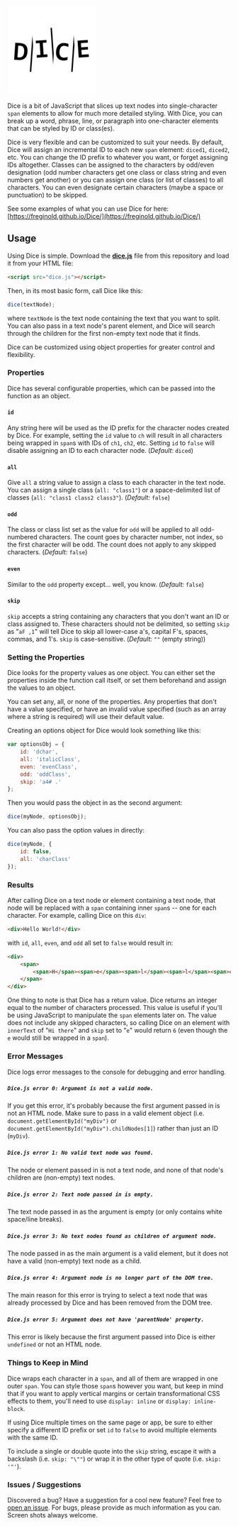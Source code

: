 ![Dice](https://github.com/freginold/Dice/blob/master/dice.PNG)

Dice is a bit of JavaScript that slices up text nodes into single-character `span` elements to allow for much more detailed styling.  With Dice, you can break up a word, phrase, line, or paragraph into one-character elements that can be styled by ID or class(es).

Dice is very flexible and can be customized to suit your needs.  By default, Dice will assign an incremental ID to each new `span` element: `diced1`, `diced2`, etc. You can change the ID prefix to whatever you want, or forget assigning IDs altogether.  Classes can be assigned to the characters by odd/even designation (odd number characters get one class or class string and even numbers get another) or you can assign one class (or list of classes) to all characters.  You can even designate certain characters (maybe a space or punctuation) to be skipped.

See some examples of what you can use Dice for here: [https://freginold.github.io/Dice/](https://freginold.github.io/Dice/)
## Usage

Using Dice is simple. Download the **[dice.js](https://github.com/freginold/Dice/blob/master/dice.js)** file from this repository and load it from your HTML file:
```html
<script src="dice.js"></script>
```
Then, in its most basic form, call Dice like this:
```javascript
dice(textNode);
```
where `textNode` is the text node containing the text that you want to split.  You can also pass in a text node's parent element, and Dice will search through the children for the first non-empty text node that it finds.

Dice can be customized using object properties for greater control and flexibility.

### Properties

Dice has several configurable properties, which can be passed into the function as an object.

#### `id`
Any string here will be used as the ID prefix for the character nodes created by Dice. For example, setting the `id` value to `ch` will result in all characters being wrapped in `span`s with IDs of `ch1`, `ch2`, etc. Setting `id` to `false` will disable assigning an ID to each character node. (*Default:* `diced`)

#### `all`
Give `all` a string value to assign a class to each character in the text node.  You can assign a single class (`all: "class1"`) or a space-delimited list of classes (`all: "class1 class2 class3"`). (*Default:* `false`)

#### `odd`
The class or class list set as the value for `odd` will be applied to all odd-numbered characters. The count goes by character number, not index, so the first character will be odd.  The count does not apply to any skipped characters. (*Default:* `false`)

#### `even`
Similar to the `odd` property except... well, you know. (*Default:* `false`)

#### `skip`
`skip` accepts a string containing any characters that you don't want an ID or class assigned to. These characters should not be delimited, so setting `skip` as "`aF ,1`" will tell Dice to skip all lower-case a's, capital F's, spaces, commas, and 1's. `skip` is case-sensitive. (*Default:* `""` (empty string))

### Setting the Properties

Dice looks for the property values as one object. You can either set the properties inside the function call itself, or set them beforehand and assign the values to an object.

You can set any, all, or none of the properties. Any properties that don't have a value specified, or have an invalid value specified (such as an array where a string is required) will use their default value.

Creating an options object for Dice would look something like this:
```javascript
var optionsObj = {
    id: 'dchar',
    all: 'italicClass',
    even: 'evenClass',
    odd: 'oddClass',
    skip: 'a4# .'
};
```
Then you would pass the object in as the second argument:
```javascript
dice(myNode, optionsObj);
```

You can also pass the option values in directly:
```javascript
dice(myNode, {
    id: false,
    all: 'charClass'
});
```
### Results

After calling Dice on a text node or element containing a text node, that node will be replaced with a `span` containing inner `span`s -- one for each character.  For example, calling Dice on this `div`:
```html
<div>Hello World!</div>
```
with `id`, `all`, `even`, and `odd` all set to `false` would result in:
```html
<div>
    <span>
        <span>H</span><span>e</span><span>l</span><span>l</span><span>o</span><span> </span><span>W</span><span>o</span><span>r</span><span>l</span><span>d</span><span>!</span>
    </span>
</div>
```
One thing to note is that Dice has a return value. Dice returns an integer equal to the number of characters processed. This value is useful if you'll be using JavaScript to manipulate the `span` elements later on. The value does not include any skipped characters, so calling Dice on an element with `innerText` of "`Hi there`" and `skip` set to "`e`" would return `6` (even though the `e` would still be wrapped in a `span`).

### Error Messages

Dice logs error messages to the console for debugging and error handling.

##### `Dice.js error 0: Argument is not a valid node.`
If you get this error, it's probably because the first argument passed in is not an HTML node. Make sure to pass in a valid element object (i.e. `document.getElementById("myDiv")` or `document.getElementById("myDiv").childNodes[1]`) rather than just an ID (`myDiv`).

##### `Dice.js error 1: No valid text node was found.`
The node or element passed in is not a text node, and none of that node's children are (non-empty) text nodes.

##### `Dice.js error 2: Text node passed in is empty.`
The text node passed in as the argument is empty (or only contains white space/line breaks).

##### `Dice.js error 3: No text nodes found as children of argument node.`
The node passed in as the main argument is a valid element, but it does not have a valid (non-empty) text node as a child.

##### `Dice.js error 4: Argument node is no longer part of the DOM tree.`
The main reason for this error is trying to select a text node that was already processed by Dice and has been removed from the DOM tree.

##### `Dice.js error 5: Argument does not have 'parentNode' property.`
This error is likely because the first argument passed into Dice is either `undefined` or not an HTML node.


### Things to Keep in Mind

Dice wraps each character in a `span`, and all of them are wrapped in one outer `span`.  You can style those `span`s however you want, but keep in mind that if you want to apply vertical margins or certain transformational CSS effects to them, you'll need to use `display: inline` or `display: inline-block`.

If using Dice multiple times on the same page or app, be sure to either specify a different ID prefix or set `id` to `false` to avoid multiple elements with the same ID.

To include a single or double quote into the `skip` string, escape it with a backslash (i.e. `skip: "\""`) or wrap it in the other type of quote (i.e. `skip: '"'`).

### Issues / Suggestions

Discovered a bug?  Have a suggestion for a cool new feature?  Feel free to [open an issue](https://github.com/freginold/Dice/issues).  For bugs, please provide as much information as you can.  Screen shots always welcome.

